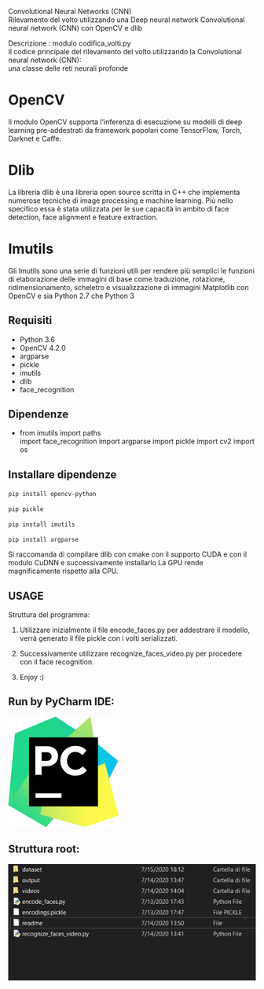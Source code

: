                                                                                                               
 Convolutional Neural Networks (CNN)                                                                            
 Rilevamento del volto utilizzando una Deep neural network Convolutional neural network (CNN) con OpenCV e dlib 
                                                                                                                
 Descrizione : modulo codifica_volti.py                                                                         
 Il codice principale del rilevamento del volto utilizzando la Convolutional neural network (CNN):              
 una classe delle reti neurali profonde                                                                         
 


# OpenCV
Il modulo OpenCV supporta l'inferenza di esecuzione su modelli di deep learning pre-addestrati da framework popolari come TensorFlow, Torch, Darknet e Caffe.

# Dlib
La libreria dlib è una libreria open source scritta in C++ che implementa numerose
tecniche di image processing e machine learning. Più nello specifico essa
è stata utilizzata per le sue capacità in ambito di face detection, face
alignment e feature extraction.

# Imutils
Gli Imutils sono una serie di funzioni utili per rendere più semplici le funzioni di elaborazione delle immagini di base come traduzione, rotazione, ridimensionamento, scheletro e visualizzazione di immagini Matplotlib con OpenCV e sia Python 2.7 che Python 3

## Requisiti
<ul>
<li>Python 3.6</li>
<li>OpenCV 4.2.0</li>
<li>argparse</li>
<li>pickle</li>
<li>imutils</li>
<li>dlib</li>
<li>face_recognition</li>
</ul>


## Dipendenze
<ul>
<li>from imutils import paths</li>
import face_recognition</li>
import argparse</li>
import pickle</li>
import cv2</li>
import os</li>
</ul>

## Installare dipendenze
<p><code>pip install opencv-python</code></p>
<p><code>pip pickle</code></p>
<p><code>pip install imutils</code></p>
<p><code>pip install argparse</code></p>

Si raccomanda di compilare dlib con cmake con il supporto CUDA e con il modulo CuDNN e successivamente installarlo
La GPU rende magnificamente rispetto alla CPU.

## USAGE 
Struttura del programma:

1) Utilizzare inizialmente il file encode_faces.py per addestrare il modello, verrà generato il file pickle con i volti serializzati.

2) Successivamente utilizzare recognize_faces_video.py per procedere con il face recognition.

3) Enjoy :)

## Run by PyCharm IDE:
<img src="https://github.com/ClaudioScarano/ProgettoAI/blob/9fc37aac83f011fb10c13d97faa50def534f0bce/pycharm.jpeg">

## Struttura root: 
<img src="https://github.com/ClaudioScarano/ProgettoAI/blob/master/struttura%20cartella.JPG">
